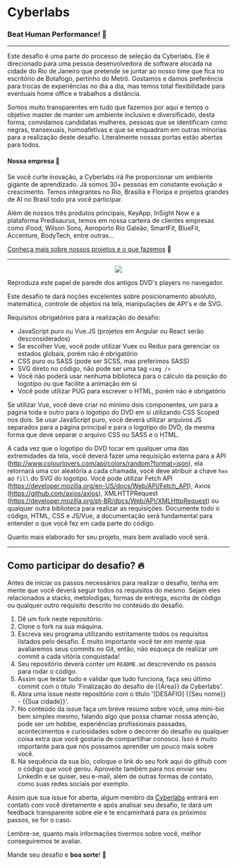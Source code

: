 # Cyberlabs
### **Beat Human Performance!** 🌟

---

Este desafio é uma parte do processo de seleção da Cyberlabs. Ele é direcionado para uma pessoa desenvolvedora de software alocada na cidade do Rio de Janeiro que pretende se juntar ao nosso time que fica no escritório de Botafogo, pertinho do Metrô. Gostamos e damos preferência para trocas de experiências no dia a dia, mas temos total flexibilidade para eventuais home office e trabalhos a distância.

Somos muito transparentes em tudo que fazemos por aqui e temos o objetivo master de manter um ambiente inclusivo e diversificado, desta forma, convidamos candidatas mulheres, pessoas que se identificam como negras, transexuais, homoafetivas e que se enquadram em outras minorias para a realização deste desafio. Literalmente nossas portas estão abertas para todos.

#### Nossa empresa 💃
Se você curte inovação, a Cyberlabs irá lhe proporcionar um ambiente gigante de aprendizado. Já somos 30+ pessoas em constante evolução e crescimento. Temos integrantes no Rio, Brasília e Floripa e projetos grandes de AI no Brasil todo pra você participar.

Além de nossos três produtos principais, KeyApp, InSight Now e a plataforma Predisaurus, temos em nossa carteira de clientes empresas como iFood, Wilson Sons, Aeroporto Rio Galeão, SmartFit, BlueFit, Accenture, BodyTech, entre outras...

[Conheça mais sobre nossos projetos e o que fazemos](https://cyberlabs.ai) 💙

---

<p align="center"><img src="https://raw.githubusercontent.com/cyberlabsai/desafios-frontend/master/dvd-screensaver.gif"></p>

Reproduza este papel de parede dos antigos DVD's players no navegador.

Este desafio te dará noções excelentes sobre posicionamento absoluto, matemática, controle de objetos na tela, manipulações de API's e de SVG.

Requisitos obrigatórios para a realização do desafio:
 - JavaScript puro ou Vue.JS (projetos em Angular ou React serão desconsiderados)
 - Se escolher Vue, você pode utilizar Vuex ou Redux para gerenciar os estados globais, porém não é obrigatório
 - CSS puro ou SASS (pode ser SCSS, mas preferimos SASS)
 - SVG direto no código, não pode ser uma tag `<img />`
 - Você não poderá usar nenhuma biblioteca para o cálculo da posição do logotipo ou que facilite a animação em si
 - Você pode utilizar PUG para escrever o HTML, porém não é obrigatório

Se utilizar Vue, você deve criar no mínimo dois componentes, um para a página toda e outro para o logotipo do DVD em si utilizando CSS Scoped nos dois.
Se usar JavaScript puro, você deverá utilizar arquivos JS separados para a página principal e para o logotipo do DVD, da mesma forma que deve separar o arquivo CSS ou SASS e o HTML.

A cada vez que o logotipo do DVD tocar em qualquer uma das extremidades da tela, você deverá fazer uma requisição externa para a API (http://www.colourlovers.com/api/colors/random?format=json), ela retornará uma cor aleatória a cada chamada, você deve atribuir a chave `hex` ao `fill` do SVG do logotipo.
Você pode utilizar Fetch API (https://developer.mozilla.org/en-US/docs/Web/API/Fetch_API), Axios (https://github.com/axios/axios), XMLHTTPRequest (https://developer.mozilla.org/pt-BR/docs/Web/API/XMLHttpRequest) ou qualquer outra biblioteca para realizar as requisições.
Documente todo o código, HTML, CSS e JS/Vue, a documentação será fundamental para entender o que você fez em cada parte do código.

Quanto mais elaborado for seu projeto, mais bem avaliado você será.

---

## Como participar do desafio? 🔥

Antes de iniciar os passos necessários para realizar o desafio, tenha em mente que você deverá seguir todos os requisitos do mesmo. Sejam eles relacionados a stacks, metolodigas, formas de entrega, escrita de código ou qualquer outro requisito descrito no conteúdo do desafio.

1. Dê um fork neste repositório.
2. Clone o fork na sua máquina.
3. Escreva seu programa utilizando estritamente todos os requisitos listados pelo desafio. É muito importante você ter em mente qua avaliaremos seus commits no Git, então, não esqueça de realizar um commit a cada vitória conquistada!
4. Seu repositório deverá conter um `README.md` descrevendo os passos para rodar o código.
5. Assim que testar tudo e validar que tudo funciona, faça seu último commit com o título 'Finalização do desafio de {{Área}} da Cyberlabs'.
6. Abra uma issue neste repositório com o título '[DESAFIO] {{Seu nome}} - {{Sua cidade}}'.
7. No conteúdo da issue faça um breve resumo sobre você, uma mini-bio bem simples mesmo, falando algo que possa chamar nossa atenção, pode ser um hobbie, experiências profissionais passadas, acontecimentos e curiosidades sobre o decorrer do desafio ou qualquer coisa extra que você gostaria de compartilhar conosco. Isso é muito importante para que nós possamos aprender um pouco mais sobre você.
8. Na sequência da sua bio, coloque o link do seu fork aqui do github com o código que você gerou. Aproveite também para nos enviar seu LinkedIn e se quiser, seu e-mail, além de outras formas de contato, como suas redes sociais por exemplo.

Assim que sua issue for aberta, algum membro da [Cyberlabs](https://cyberlabs.ai) entrará em contato com você diretamente e após analisar seu desafio, te dará um feedback transparente sobre ele e te encaminhará para os próximos passos, se for o caso.

Lembre-se, quanto mais informações tivermos sobre você, melhor conseguiremos te avaliar.

Mande seu desafio e **boa sorte**! 🤘
